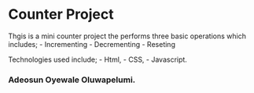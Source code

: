 # Counter Project

Thgis is a mini counter project the performs three basic operations which includes;
    - Incrementing
    - Decrementing
    - Reseting

Technologies used include;
    - Html,
    - CSS,
    - Javascript.

### Adeosun Oyewale Oluwapelumi.
